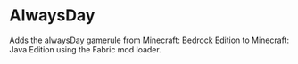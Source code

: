 # AlwaysDay

Adds the alwaysDay gamerule from Minecraft: Bedrock Edition to Minecraft: Java Edition using the Fabric mod loader. 